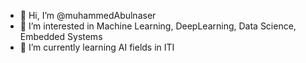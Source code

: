 - 👋 Hi, I’m @muhammedAbulnaser
- 👀 I’m interested in Machine Learning, DeepLearning, Data Science, Embedded Systems
- 🌱 I’m currently learning AI fields in ITI 

<!---
muhammedAbulnaser/muhammedAbulnaser is a ✨ special ✨ repository because its `README.md` (this file) appears on your GitHub profile.
You can click the Preview link to take a look at your changes.
--->

